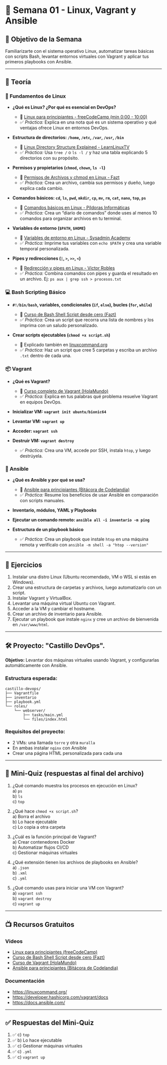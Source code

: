 # 📅 Semana 01 - Linux, Vagrant y Ansible

## 🎯 Objetivo de la Semana
Familiarizarte con el sistema operativo Linux, automatizar tareas básicas con scripts Bash, levantar entornos virtuales con Vagrant y aplicar tus primeros playbooks con Ansible.

---

## 📘 Teoría

### 🐧 Fundamentos de Linux
- **¿Qué es Linux? ¿Por qué es esencial en DevOps?**
  - 🎥 [Linux para principiantes - freeCodeCamp (min 0:00 - 10:00)](https://www.youtube.com/watch?v=IVquJh3DXUA)
  - ✅ *Práctica:* Explica en una nota qué es un sistema operativo y qué ventajas ofrece Linux en entornos DevOps.

- **Estructura de directorios: `/home`, `/etc`, `/var`, `/usr`, `/bin`**
  - 🎥 [Linux Directory Structure Explained - LearnLinuxTV](https://www.youtube.com/watch?v=42iQKuQodW4)
  - ✅ *Práctica:* Usa `tree /` o `ls -l /` y haz una tabla explicando 5 directorios con su propósito.

- **Permisos y propietarios (`chmod`, `chown`, `ls -l`)**
  - 🎥 [Permisos de Archivos y chmod en Linux - Fazt](https://www.youtube.com/watch?v=6tNS--WetLI)
  - ✅ *Práctica:* Crea un archivo, cambia sus permisos y dueño, luego explica cada cambio.

- **Comandos básicos: `cd`, `ls`, `pwd`, `mkdir`, `cp`, `mv`, `rm`, `cat`, `nano`, `top`, `ps`**
  - 🎥 [Comandos básicos en Linux - Píldoras Informáticas](https://www.youtube.com/watch?v=k3j3LQzDRNE)
  - ✅ *Práctica:* Crea un “diario de comandos” donde uses al menos 10 comandos para organizar archivos en tu terminal.

- **Variables de entorno (`$PATH`, `$HOME`)**
  - 🎥 [Variables de entorno en Linux - Sysadmin Academy](https://www.youtube.com/watch?v=9swdaJqEMVA)
  - ✅ *Práctica:* Imprime tus variables con `echo $PATH` y crea una variable temporal personalizada.

- **Pipes y redirecciones (`|`, `>`, `>>`, `<`)**
  - 🎥 [Redirección y pipes en Linux - Victor Robles](https://www.youtube.com/watch?v=kB_hsL6i5Ao)
  - ✅ *Práctica:* Combina comandos con pipes y guarda el resultado en un archivo. Ej: `ps aux | grep ssh > procesos.txt`

### 💻 Bash Scripting Básico
- **`#!/bin/bash`, variables, condicionales (`if`, `else`), bucles (`for`, `while`)**
  - 🎥 [Curso de Bash Shell Script desde cero (Fazt)](https://www.youtube.com/watch?v=3Kq1MIfTWCE)
  - ✅ *Práctica:* Crea un script que recorra una lista de nombres y los imprima con un saludo personalizado.

- **Crear scripts ejecutables (`chmod +x script.sh`)**
  - 📄 Explicado también en [linuxcommand.org](https://linuxcommand.org/lc3_lts0050.php)
  - ✅ *Práctica:* Haz un script que cree 5 carpetas y escriba un archivo `.txt` dentro de cada una.

### 📦 Vagrant
- **¿Qué es Vagrant?**
  - 🎥 [Curso completo de Vagrant (HolaMundo)](https://www.youtube.com/watch?v=iG5A8Erg9Zc)
  - ✅ *Práctica:* Explica en tus palabras qué problema resuelve Vagrant en equipos DevOps.

- **Inicializar VM: `vagrant init ubuntu/bionic64`**
- **Levantar VM: `vagrant up`**
- **Acceder: `vagrant ssh`**
- **Destruir VM: `vagrant destroy`**
  - ✅ *Práctica:* Crea una VM, accede por SSH, instala `htop`, y luego destrúyela.

### 🤖 Ansible
- **¿Qué es Ansible y por qué se usa?**
  - 🎥 [Ansible para principiantes (Bitácora de Codelandia)](https://www.youtube.com/watch?v=XIV-lT7zJZ4)
  - ✅ *Práctica:* Resume los beneficios de usar Ansible en comparación con scripts manuales.

- **Inventario, módulos, YAML y Playbooks**
- **Ejecutar un comando remoto: `ansible all -i inventario -m ping`**
- **Estructura de un playbook básico**
  - ✅ *Práctica:* Crea un playbook que instale `htop` en una máquina remota y verifícalo con `ansible -m shell -a "htop --version"`

---

## 🧪 Ejercicios

1. Instalar una distro Linux (Ubuntu recomendado, VM o WSL si estás en Windows).
2. Crear una estructura de carpetas y archivos, luego automatizarlo con un script.
3. Instalar Vagrant y VirtualBox.
4. Levantar una máquina virtual Ubuntu con Vagrant.
5. Acceder a la VM y cambiar el hostname.
6. Crear un archivo de inventario para Ansible.
7. Ejecutar un playbook que instale `nginx` y cree un archivo de bienvenida en `/var/www/html`.

---

## 🛠 Proyecto: "Castillo DevOps".

**Objetivo:** Levantar dos máquinas virtuales usando Vagrant, y configurarlas automáticamente con Ansible.

### Estructura esperada:
```
castillo-devops/
├── Vagrantfile
├── inventario
├── playbook.yml
└── roles/
    └── webserver/
        ├── tasks/main.yml
        └── files/index.html
```
### Requisitos del proyecto:
- 2 VMs: una llamada `torre` y otra `muralla`
- En ambas instalar `nginx` con Ansible
- Crear una página HTML personalizada para cada una

---

## 🎯 Mini-Quiz (respuestas al final del archivo)

1. ¿Qué comando muestra los procesos en ejecución en Linux?  
   a) `ps`  
   b) `ls`  
   c) `top`  

2. ¿Qué hace `chmod +x script.sh`?  
   a) Borra el archivo  
   b) Lo hace ejecutable  
   c) Lo copia a otra carpeta  

3. ¿Cuál es la función principal de Vagrant?  
   a) Crear contenedores Docker  
   b) Automatizar flujos CI/CD  
   c) Gestionar máquinas virtuales  

4. ¿Qué extensión tienen los archivos de playbooks en Ansible?  
   a) `.json`  
   b) `.xml`  
   c) `.yml`  

5. ¿Qué comando usas para iniciar una VM con Vagrant?  
   a) `vagrant ssh`  
   b) `vagrant destroy`  
   c) `vagrant up`  

---

## 📺 Recursos Gratuitos

### Videos
- [Linux para principiantes (freeCodeCamp)](https://www.youtube.com/watch?v=IVquJh3DXUA)
- [Curso de Bash Shell Script desde cero (Fazt)](https://www.youtube.com/watch?v=3Kq1MIfTWCE)
- [Curso de Vagrant (HolaMundo)](https://www.youtube.com/watch?v=iG5A8Erg9Zc)
- [Ansible para principiantes (Bitácora de Codelandia)](https://www.youtube.com/watch?v=XIV-lT7zJZ4)

### Documentación
- https://linuxcommand.org/
- https://developer.hashicorp.com/vagrant/docs
- https://docs.ansible.com/

---

## ✅ Respuestas del Mini-Quiz
1. ✅ c) `top`  
2. ✅ b) Lo hace ejecutable  
3. ✅ c) Gestionar máquinas virtuales  
4. ✅ c) `.yml`  
5. ✅ c) `vagrant up`

